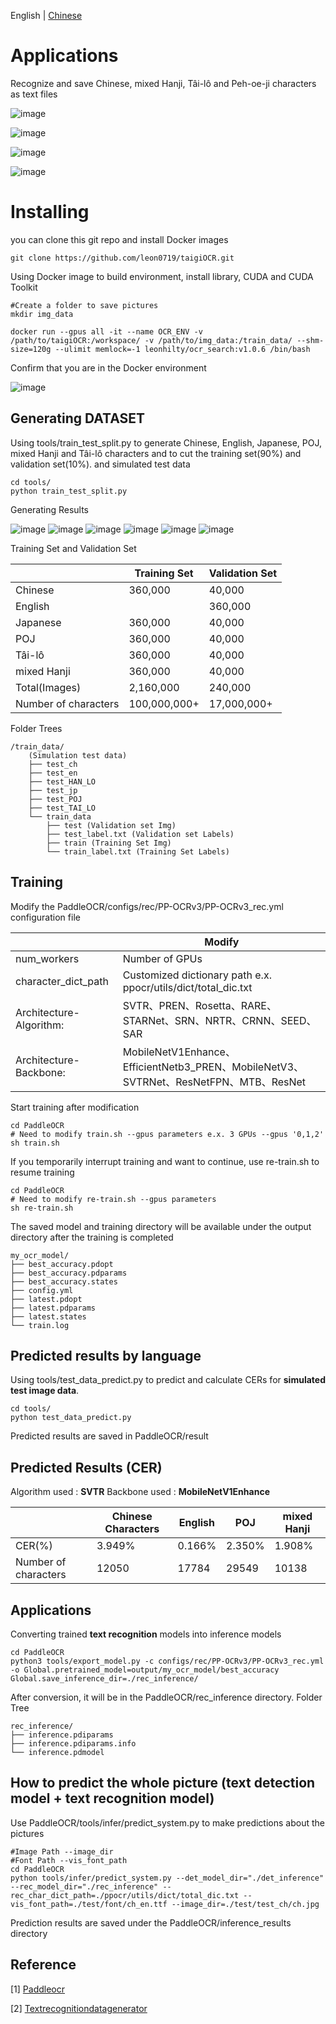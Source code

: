 English | [Chinese](README_ch.md)

# Applications

Recognize and save Chinese, mixed Hanji, Tâi-lô and Peh-oe-ji characters as text files

![image](images/result_ch.jpg "中")

![image](images/result_en.jpg "英")

![image](images/result_HAN_LO.jpg "漢羅")

![image](images/result_POJ.jpg "白話字")

# Installing

you can clone this git repo and install Docker images

```
git clone https://github.com/leon0719/taigiOCR.git
```

Using Docker image to build environment, install library, CUDA and CUDA Toolkit

```
#Create a folder to save pictures
mkdir img_data

docker run --gpus all -it --name OCR_ENV -v /path/to/taigiOCR:/workspace/ -v /path/to/img_data:/train_data/ --shm-size=120g --ulimit memlock=-1 leonhilty/ocr_search:v1.0.6 /bin/bash

```

Confirm that you are in the Docker environment

![image](/images/Docker_env.jpg "Docker環境")

## Generating DATASET

Using tools/train_test_split.py to generate Chinese, English, Japanese, POJ, mixed Hanji and Tâi-lô characters and to cut the training set(90%) and validation set(10%).
and simulated test data

```
cd tools/
python train_test_split.py
```

Generating Results

![image](images/ch.png "中")
![image](images/en.jpg "英")
![image](images/jp.jpg "日")
![image](images/POJ.jpg "白話字")
![image](images/TAI_LO.jpg "台羅")
![image](images/HAN_LO.jpg "漢羅")

Training Set and Validation Set

|          | Training Set       | Validation Set      |
| -------- | ------------ | ----------- |
| Chinese       | 360,000      | 40,000      |
| English |       | 360,000      | 40,000      |
| Japanese       | 360,000      | 40,000      |
| POJ   | 360,000      | 40,000      |
| Tâi-lô     | 360,000      | 40,000      |
| mixed Hanji     | 360,000      | 40,000      |
| Total(Images) | 2,160,000    | 240,000     |
| Number of characters   | 100,000,000+ | 17,000,000+ |

Folder Trees

```
/train_data/
    (Simulation test data)
    ├── test_ch
    ├── test_en
    ├── test_HAN_LO
    ├── test_jp
    ├── test_POJ
    ├── test_TAI_LO
    └── train_data
        ├── test (Validation set Img)
        ├── test_label.txt (Validation set Labels)
        ├── train (Training Set Img)
        └── train_label.txt (Training Set Labels)
```

## Training

Modify the PaddleOCR/configs/rec/PP-OCRv3/PP-OCRv3_rec.yml configuration file

|                         | Modify                                                                                 |
| ----------------------- | ------------------------------------------------------------------------------------- |
| num_workers             | Number of GPUs                                                                              |
| character_dict_path     | Customized dictionary path e.x. ppocr/utils/dict/total_dic.txt                                    |
| Architecture-Algorithm: | SVTR、PREN、Rosetta、RARE、STARNet、SRN、NRTR、CRNN、SEED、SAR                        |
| Architecture-Backbone:  | MobileNetV1Enhance、EfficientNetb3_PREN、MobileNetV3、SVTRNet、ResNetFPN、MTB、ResNet |

Start training after modification

```
cd PaddleOCR
# Need to modify train.sh --gpus parameters e.x. 3 GPUs --gpus '0,1,2'
sh train.sh
```

If you temporarily interrupt training and want to continue, use re-train.sh to resume training

```
cd PaddleOCR
# Need to modify re-train.sh --gpus parameters
sh re-train.sh
```

The saved model and training directory will be available under the output directory after the training is completed

```
my_ocr_model/
├── best_accuracy.pdopt
├── best_accuracy.pdparams
├── best_accuracy.states
├── config.yml
├── latest.pdopt
├── latest.pdparams
├── latest.states
└── train.log
```

## Predicted results by language

Using tools/test_data_predict.py to predict and calculate CERs for **simulated test image data**.

```
cd tools/
python test_data_predict.py
```

Predicted results are saved in PaddleOCR/result

## Predicted Results (CER)

Algorithm used : **SVTR** Backbone used : **MobileNetV1Enhance**

|        | Chinese Characters   | English     | POJ | mixed Hanji   |
| ------ | ------ | ------ | ------ | ------ |
| CER(%) | 3.949% | 0.166% | 2.350% | 1.908% |
| Number of characters | 12050  | 17784  | 29549  | 10138  |

## Applications

Converting trained **text recognition** models into inference models

```
cd PaddleOCR
python3 tools/export_model.py -c configs/rec/PP-OCRv3/PP-OCRv3_rec.yml -o Global.pretrained_model=output/my_ocr_model/best_accuracy  Global.save_inference_dir=./rec_inference/
```

After conversion, it will be in the PaddleOCR/rec_inference directory.
Folder Tree

```
rec_inference/
├── inference.pdiparams
├── inference.pdiparams.info
└── inference.pdmodel
```

## How to predict the whole picture (text detection model + text recognition model)

Use PaddleOCR/tools/infer/predict_system.py to make predictions about the pictures

```
#Image Path --image_dir
#Font Path --vis_font_path
cd PaddleOCR
python tools/infer/predict_system.py --det_model_dir="./det_inference" --rec_model_dir="./rec_inference" --rec_char_dict_path=./ppocr/utils/dict/total_dic.txt --vis_font_path=./test/font/ch_en.ttf --image_dir=./test/test_ch/ch.jpg
```

Prediction results are saved under the PaddleOCR/inference_results directory

## Reference

[1] [Paddleocr](https://github.com/PaddlePaddle/PaddleOCR)

[2] [Textrecognitiondatagenerator](https://github.com/Belval/TextRecognitionDataGenerator)
